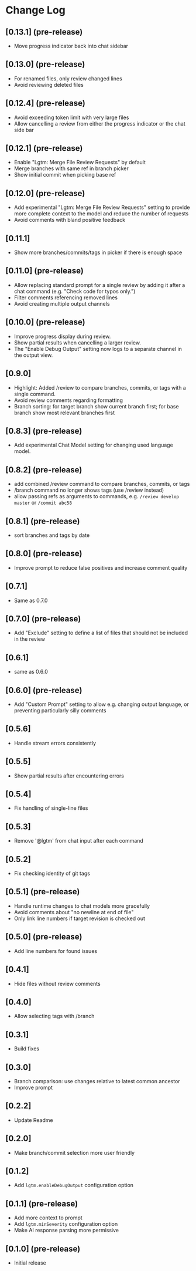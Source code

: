 # Change Log

## [0.13.1] (pre-release)
- Move progress indicator back into chat sidebar

## [0.13.0] (pre-release)
- For renamed files, only review changed lines
- Avoid reviewing deleted files

## [0.12.4] (pre-release)
- Avoid exceeding token limit with very large files
- Allow cancelling a review from either the progress indicator or the chat side bar

## [0.12.1] (pre-release)
- Enable "Lgtm: Merge File Review Requests" by default
- Merge branches with same ref in branch picker
- Show initial commit when picking base ref

## [0.12.0] (pre-release)
- Add experimental "Lgtm: Merge File Review Requests" setting to provide more complete context to the model and reduce the number of requests
- Avoid comments with bland positive feedback

## [0.11.1]
- Show more branches/commits/tags in picker if there is enough space

## [0.11.0] (pre-release)
- Allow replacing standard prompt for a single review by adding it after a chat command (e.g. "Check code for typos only.")
- Filter comments referencing removed lines
- Avoid creating multiple output channels

## [0.10.0] (pre-release)
- Improve progress display during review.
- Show partial results when cancelling a larger review.
- The "Enable Debug Output" setting now logs to a separate channel in the output view.

## [0.9.0]
- Highlight: Added /review to compare branches, commits, or tags with a single command.
- Avoid review comments regarding formatting
- Branch sorting: for target branch show current branch first; for base branch show most relevant branches first

## [0.8.3] (pre-release)
- Add experimental Chat Model setting for changing used language model.

## [0.8.2] (pre-release)
- add combined /review command to compare branches, commits, or tags
- /branch command no longer shows tags (use /review instead)
- allow passing refs as arguments to commands, e.g. `/review develop master` or `/commit abc58`

## [0.8.1] (pre-release)
- sort branches and tags by date

## [0.8.0] (pre-release)
- Improve prompt to reduce false positives and increase comment quality

## [0.7.1]
- Same as 0.7.0

## [0.7.0] (pre-release)
- Add "Exclude" setting to define a list of files that should not be included in the review

## [0.6.1]
- same as 0.6.0

## [0.6.0] (pre-release)
- Add "Custom Prompt" setting to allow e.g. changing output language, or preventing particularly silly comments

## [0.5.6]
- Handle stream errors consistently

## [0.5.5]
- Show partial results after encountering errors

## [0.5.4]
- Fix handling of single-line files

## [0.5.3]
- Remove '@lgtm' from chat input after each command

## [0.5.2]
- Fix checking identity of git tags

## [0.5.1] (pre-release)
- Handle runtime changes to chat models more gracefully
- Avoid comments about "no newline at end of file"
- Only link line numbers if target revision is checked out

## [0.5.0] (pre-release)
- Add line numbers for found issues

## [0.4.1]
- Hide files without review comments

## [0.4.0]
- Allow selecting tags with /branch

## [0.3.1]
- Build fixes

## [0.3.0]
- Branch comparison: use changes relative to latest common ancestor
- Improve prompt

## [0.2.2]
- Update Readme

## [0.2.0]
- Make branch/commit selection more user friendly

## [0.1.2]
- Add `lgtm.enableDebugOutput` configuration option

## [0.1.1] (pre-release)

- Add more context to prompt
- Add `lgtm.minSeverity` configuration option
- Make AI response parsing more permissive

## [0.1.0] (pre-release)

- Initial release